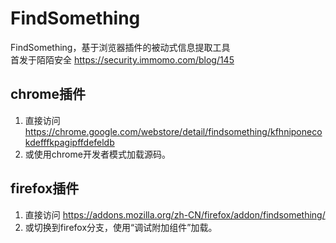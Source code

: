 # FindSomething
FindSomething，基于浏览器插件的被动式信息提取工具  
首发于陌陌安全 https://security.immomo.com/blog/145
## chrome插件
1. 直接访问 https://chrome.google.com/webstore/detail/findsomething/kfhniponecokdefffkpagipffdefeldb  
2. 或使用chrome开发者模式加载源码。
## firefox插件
1. 直接访问 https://addons.mozilla.org/zh-CN/firefox/addon/findsomething/
2. 或切换到firefox分支，使用“调试附加组件”加载。  
